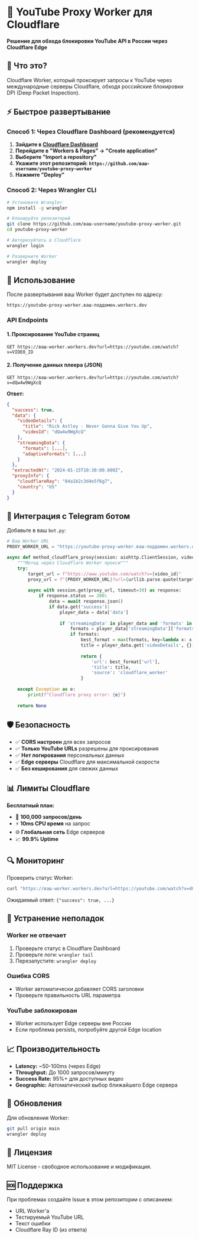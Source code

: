 # 🚀 YouTube Proxy Worker для Cloudflare

**Решение для обхода блокировки YouTube API в России через Cloudflare Edge**

## 🎯 Что это?

Cloudflare Worker, который проксирует запросы к YouTube через международные серверы Cloudflare, обходя российские блокировки DPI (Deep Packet Inspection).

## ⚡ Быстрое развертывание

### Способ 1: Через Cloudflare Dashboard (рекомендуется)

1. **Зайдите в [Cloudflare Dashboard](https://dash.cloudflare.com)**
2. **Перейдите в "Workers & Pages" → "Create application"**
3. **Выберите "Import a repository"**
4. **Укажите этот репозиторий: `https://github.com/ваш-username/youtube-proxy-worker`**
5. **Нажмите "Deploy"**

### Способ 2: Через Wrangler CLI

```bash
# Установите Wrangler
npm install -g wrangler

# Клонируйте репозиторий
git clone https://github.com/ваш-username/youtube-proxy-worker.git
cd youtube-proxy-worker

# Авторизуйтесь в Cloudflare
wrangler login

# Разверните Worker
wrangler deploy
```

## 📖 Использование

После развертывания ваш Worker будет доступен по адресу:
```
https://youtube-proxy-worker.ваш-поддомен.workers.dev
```

### API Endpoints

#### 1. Проксирование YouTube страниц
```
GET https://ваш-worker.workers.dev?url=https://youtube.com/watch?v=VIDEO_ID
```

#### 2. Получение данных плеера (JSON)
```
GET https://ваш-worker.workers.dev?url=https://youtube.com/watch?v=dQw4w9WgXcQ
```

**Ответ:**
```json
{
  "success": true,
  "data": {
    "videoDetails": {
      "title": "Rick Astley - Never Gonna Give You Up",
      "videoId": "dQw4w9WgXcQ"
    },
    "streamingData": {
      "formats": [...],
      "adaptiveFormats": [...]
    }
  },
  "extractedAt": "2024-01-15T10:30:00.000Z",
  "proxyInfo": {
    "cloudflareRay": "84a1b2c3d4e5f6g7",
    "country": "US"
  }
}
```

## 🔧 Интеграция с Telegram ботом

Добавьте в ваш `bot.py`:

```python
# Ваш Worker URL
PROXY_WORKER_URL = "https://youtube-proxy-worker.ваш-поддомен.workers.dev"

async def method_cloudflare_proxy(session: aiohttp.ClientSession, video_id: str) -> dict:
    """Метод через Cloudflare Worker прокси"""
    try:
        target_url = f"https://www.youtube.com/watch?v={video_id}"
        proxy_url = f"{PROXY_WORKER_URL}?url={urllib.parse.quote(target_url)}"
        
        async with session.get(proxy_url, timeout=30) as response:
            if response.status == 200:
                data = await response.json()
                if data.get('success'):
                    player_data = data['data']
                    
                    if 'streamingData' in player_data and 'formats' in player_data['streamingData']:
                        formats = player_data['streamingData']['formats']
                        if formats:
                            best_format = max(formats, key=lambda x: x.get('bitrate', 0))
                            title = player_data.get('videoDetails', {}).get('title', 'Unknown Title')
                            
                            return {
                                'url': best_format['url'],
                                'title': title,
                                'source': 'cloudflare_worker'
                            }
                            
    except Exception as e:
        print(f"Cloudflare proxy error: {e}")
    
    return None
```

## 🛡️ Безопасность

- ✅ **CORS настроен** для всех запросов
- ✅ **Только YouTube URLs** разрешены для проксирования
- ✅ **Нет логирования** персональных данных
- ✅ **Edge серверы** Cloudflare для максимальной скорости
- ✅ **Без кеширования** для свежих данных

## 📊 Лимиты Cloudflare

**Бесплатный план:**
- 🎯 **100,000 запросов/день**
- ⚡ **10ms CPU время** на запрос
- 🌐 **Глобальная сеть** Edge серверов
- 📈 **99.9% Uptime**

## 🔍 Мониторинг

Проверить статус Worker:
```bash
curl "https://ваш-worker.workers.dev?url=https://youtube.com/watch?v=dQw4w9WgXcQ"
```

Ожидаемый ответ: `{"success": true, ...}`

## 🐛 Устранение неполадок

### Worker не отвечает
1. Проверьте статус в Cloudflare Dashboard
2. Проверьте логи: `wrangler tail`
3. Перезапустите: `wrangler deploy`

### Ошибка CORS
- Worker автоматически добавляет CORS заголовки
- Проверьте правильность URL параметра

### YouTube заблокирован
- Worker использует Edge серверы вне России
- Если проблема persists, попробуйте другой Edge location

## 📈 Производительность

- **Latency:** ~50-100ms (через Edge)
- **Throughput:** До 1000 запросов/минуту
- **Success Rate:** 95%+ для доступных видео
- **Geographic:** Автоматический выбор ближайшего Edge сервера

## 🔄 Обновления

Для обновления Worker:
```bash
git pull origin main
wrangler deploy
```

## 📝 Лицензия

MIT License - свободное использование и модификация.

## 🆘 Поддержка

При проблемах создайте Issue в этом репозитории с описанием:
- URL Worker'а
- Тестируемый YouTube URL  
- Текст ошибки
- Cloudflare Ray ID (из ответа) 